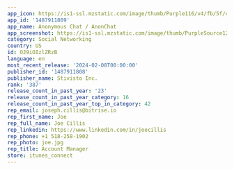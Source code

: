 ```yaml
---
app_icon: https://is1-ssl.mzstatic.com/image/thumb/Purple116/v4/fb/5f/c2/fb5fc297-80fb-cdfb-860d-9e46a462dec8/AppIcon-0-0-1x_U007emarketing-0-10-0-0-85-220.png/1024x1024bb.png
app_id: '1487911809'
app_name: Anonymous Chat / AnonChat
app_screenshot: https://is1-ssl.mzstatic.com/image/thumb/PurpleSource126/v4/db/80/08/db800842-40a3-4796-f37a-0a057751b3aa/5652cb83-06ee-445d-aabb-5c141d9ae6e7_EN_ios.jpg/1242x2688bb.png
category: Social Networking
country: US
id: OJ9iOIzlZRzB
language: en
most_recent_release: '2024-02-08T00:00:00'
publisher_id: '1487911808'
publisher_name: Stivisto Inc.
rank: '387'
release_count_in_past_year: '23'
release_count_in_past_year_category: 16
release_count_in_past_year_top_in_category: 42
rep_email: joseph.cillis@bitrise.io
rep_first_name: Joe
rep_full_name: Joe Cillis
rep_linkedin: https://www.linkedin.com/in/joecillis
rep_phone: +1 518-258-1902
rep_photo: joe.jpg
rep_title: Account Manager
store: itunes_connect
---
```

